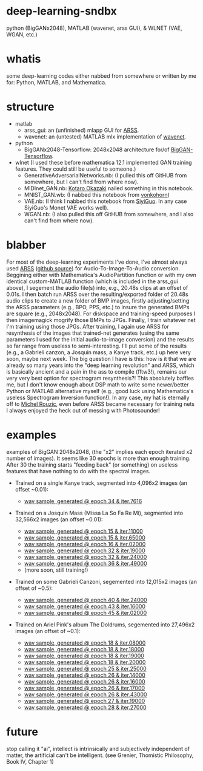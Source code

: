 # deep-learning-sndbx
python (BigGANx2048), MATLAB (wavenet, arss GUI), &amp; WLNET (VAE, WGAN, etc.)
# whatis
some deep-learning codes either nabbed from somewhere or written by me for: Python, MATLAB, and Mathematica.  
# structure
* matlab
   * arss_gui: an (unfinished) mlapp GUI for [ARSS](http://arss.sourceforge.net).
   * wavenet: an (untested) MATLAB mlx implementation of [wavenet](https://github.com/ibab/tensorflow-wavenet). 
* python
   * BigGANx2048-Tensorflow: 2048x2048 architecture for/of [BigGAN-Tensorflow](https://github.com/taki0112/BigGAN-Tensorflow). 
* wlnet (I used these before mathematica 12.1 implemented GAN training features.  They could still be useful to someone.)
   * GenerativeAdversarialNetworks.nb: (I pulled this off GitHUB from somewhere, but I can't find from where now).
   * MIDInet_GAN.nb: [Kotaro Okazaki](https://community.wolfram.com/groups/-/m/t/1435251) nailed something in this notebook.
   * MNIST_GAN.wb: (I nabbed this notebook from [vonkohorn](https://github.com/vonkohorn/wolfram-playtime))
   * VAE.nb: (I think I nabbed this notebook from [SiyiGuo](https://github.com/SiyiGuo/Image-Generation-with-VAE-network).  In any case SiyiGuo's Monet VAE works well).
   * WGAN.nb: (I also pulled this off GitHUB from somewhere, and I also can't find from where now).
# blabber
For most of the deep-learning experiments I've done, I've almost always used [ARSS](http://arss.sourceforge.net) ([github source](https://github.com/derselbst/ARSS)) for Audio-To-Image-To-Audio conversion. Beggining either with Mathematica's AudioPartition function or with my own identical custom-MATLAB function (which is included in the arss_gui above), I segement the audio file(s) into, e.g., 20.48s clips at an offset of 0.01s.  I then batch run ARSS over the resulting/exported folder of 20.48s audio clips to create a new folder of BMP images, firstly adjusting/setting the ARSS parameters (e.g., BPO, PPS, etc.) to insure the generated BMPs are square (e.g., 2048x2048).  For diskspace and training-speed purposes I then imagemagick mogrify those BMPs to JPGs.  Finally, I train whatever net I'm training using those JPGs.  After training, I again use ARSS for resynthesis of the images that trained-net generates (using the same parameters I used for the initial audio-to-image conversion) and the results so far range from useless to semi-interesting.  I'll put some of the results (e.g., a Gabrieli canzon, a Josquin mass, a Kanye track, etc.) up here very soon, maybe next week.  The big question I have is this: how is it that we are already so many years into the "deep learning revolution" and ARSS, which is basically ancient and a pain in the ass to compile (fftw3!), remains our very very best option for spectrogram resynthesis?!  This absolutely baffles me, but I don't know enough about DSP math to write some newer/better Python or MATLAB alternative myself (e.g., good luck using Mathematica's useless Spectrogram Inversion function!).  In any case, my hat is eternally off to [Michel Rouzic](https://github.com/Photosounder), even before ARSS became necessary for training nets I always enjoyed the heck out of messing with Photosounder!


# examples
examples of BigGAN 2048x2048, (the "x2" implies each epoch iterated x2 number of images).  It seems like 30 epochs is more than enough training.  After 30 the training starts "feeding back" (or something) on useless features that have nothing to do with the spectral images.
* Trained on a single Kanye track, segmented into 4,096x2 images (an offset ~0.01):
   * [wav sample, generated @ epoch 34 & iter.7616](/results/KNYE_BigGAN_34_07616.wav)

* Trained on a Josquin Mass (Missa La So Fa Re Mi), segmented into 32,566x2 images (an offset ~0.01):
   * [wav sample, generated @ epoch 15 & iter.11000](/results/JSQN_BigGAN_15_11000.wav)
   * [wav sample, generated @ epoch 15 & iter.65000](/results/JSQN_BigGAN_15_65000.wav)
   * [wav sample, generated @ epoch 16 & iter.02000](/results/JSQN_BigGAN_16_02000.wav)
   * [wav sample, generated @ epoch 32 & iter.19000](/results/JSQN_BigGAN_32_19000.bmp.wav)   
   * [wav sample, generated @ epoch 32 & iter.24000](/results/JSQN_BigGAN_32_24000.bmp.wav)  
   * [wav sample, generated @ epoch 36 & iter.49000](/results/JSQN_BigGAN_36_49000.bmp.wav)
   * (more soon, still training!)
   
* Trained on some Gabrieli Canzoni, segemented into 12,015x2 images (an offset of ~0.5):
   * [wav sample, generated @ epoch 40 & iter.24000](/results/GBRLI_BigGAN_40_24000.wav)
   * [wav sample, generated @ epoch 43 & iter.16000](/results/GBRLI_BigGAN_43_16000.wav)
   * [wav sample, generated @ epoch 45 & iter.02000](/results/GBRLI_BigGAN_45_02000.wav)
   
* Trained on Ariel Pink's album The Doldrums, segemented into 27,496x2 images (an offset of ~0.1):
   * [wav sample, generated @ epoch 18 & iter.08000](/results/DLDRM_BigGAN_18_08000.wav)
   * [wav sample, generated @ epoch 18 & iter.18000](/results/DLDRM_BigGAN_18_18000.wav)
   * [wav sample, generated @ epoch 18 & iter.19000](/results/DLDRM_BigGAN_18_19000.wav)
   * [wav sample, generated @ epoch 18 & iter.20000](/results/DLDRM_BigGAN_18_20000.wav)
   * [wav sample, generated @ epoch 25 & iter.25000](/results/DLDRM_BigGAN_25_25000.wav)
   * [wav sample, generated @ epoch 26 & iter.14000](/results/DLDRM_BigGAN_26_14000.wav)
   * [wav sample, generated @ epoch 26 & iter.16000](/results/DLDRM_BigGAN_26_16000.wav)
   * [wav sample, generated @ epoch 26 & iter.17000](/results/DLDRM_BigGAN_26_17000.wav)
   * [wav sample, generated @ epoch 26 & iter.43000](/results/DLDRM_BigGAN_26_43000.wav)
   * [wav sample, generated @ epoch 27 & iter.19000](/results/DLDRM_BigGAN_27_19000.wav)
   * [wav sample, generated @ epoch 28 & iter.27000](/results/DLDRM_BigGAN_28_27000.wav)


# future
stop calling it "ai", intellect is intrinsically and subjectively independent of matter, the artificial can't be intelligent.  (see Grenier, Thomistic Philosophy, Book IV, Chapter 1)
